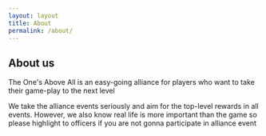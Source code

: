 ```yaml
---
layout: layout
title: About
permalink: /about/
---
```


## About us

The One's Above All is an easy-going alliance for players who want to take their game-play to the next level

We take the alliance events seriously and aim for the top-level rewards in all events. 
However, we also know real life is more important than the game so please highlight to officers if you are not gonna participate in alliance event
